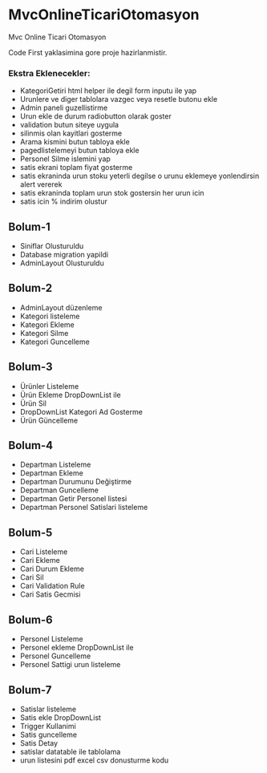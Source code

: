 # MvcOnlineTicariOtomasyon
 Mvc Online Ticari Otomasyon

Code First yaklasimina gore proje hazirlanmistir.

### Ekstra Eklenecekler:
- KategoriGetiri html helper ile degil form inputu ile yap
- Urunlere ve diger tablolara vazgec veya resetle butonu ekle
- Admin paneli guzellistirme 
- Urun ekle de durum radiobutton olarak goster
- validation butun siteye uygula
- silinmis olan kayitlari gosterme
- Arama kismini butun tabloya ekle
- pagedlistelemeyi butun tabloya ekle
-  Personel Silme islemini yap
- satis ekrani toplam fiyat gosterme
- satis ekraninda urun stoku yeterli degilse o urunu eklemeye yonlendirsin alert vererek
- satis ekraninda toplam urun stok gostersin her urun icin
- satis icin % indirim olustur


## Bolum-1
- Siniflar Olusturuldu
- Database migration yapildi
- AdminLayout Olusturuldu

## Bolum-2
- AdminLayout düzenleme
- Kategori listeleme
- Kategori Ekleme
- Kategori Silme
- Kategori Guncelleme

## Bolum-3
- Ürünler Listeleme 
- Ürün Ekleme DropDownList ile
- Ürün Sil
- DropDownList Kategori Ad Gosterme
- Ürün Güncelleme

## Bolum-4
- Departman Listeleme
- Departman Ekleme
- Departman Durumunu Değiştirme
- Departman Guncelleme
- Departman Getir Personel listesi
- Departman Personel Satislari listeleme

## Bolum-5
- Cari Listeleme
- Cari Ekleme
- Cari Durum Ekleme
- Cari Sil
- Cari Validation Rule
- Cari Satis Gecmisi

## Bolum-6
- Personel Listeleme
- Personel ekleme  DropDownList ile
- Personel Guncelleme
- Personel Sattigi urun listeleme

## Bolum-7
- Satislar listeleme
- Satis ekle DropDownList
- Trigger Kullanimi
- Satis guncelleme
- Satis Detay
- satislar datatable ile tablolama
- urun listesini pdf excel csv donusturme kodu

